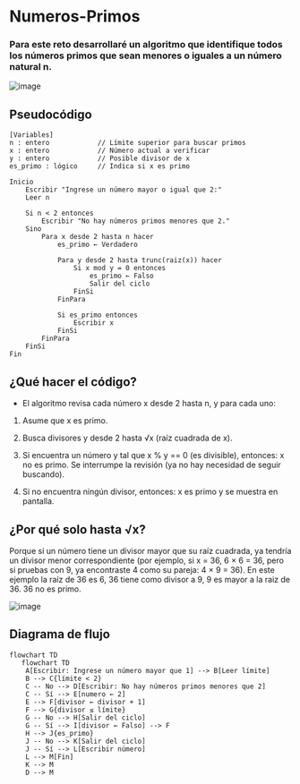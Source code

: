 # Numeros-Primos

### Para este reto desarrollaré un algoritmo que identifique todos los números primos que sean menores o iguales a un número natural n.


![image](https://github.com/user-attachments/assets/40be11de-abd7-4cf1-9e11-682365baeaf6)


## Pseudocódigo

```
[Variables]
n : entero            // Límite superior para buscar primos
x : entero            // Número actual a verificar
y : entero            // Posible divisor de x
es_primo : lógico     // Indica si x es primo

Inicio
    Escribir "Ingrese un número mayor o igual que 2:"
    Leer n

    Si n < 2 entonces
        Escribir "No hay números primos menores que 2."
    Sino
        Para x desde 2 hasta n hacer
            es_primo ← Verdadero

            Para y desde 2 hasta trunc(raiz(x)) hacer
                Si x mod y = 0 entonces
                    es_primo ← Falso
                    Salir del ciclo
                FinSi
            FinPara

            Si es_primo entonces
                Escribir x
            FinSi
        FinPara
    FinSi
Fin
```

## ¿Qué hacer el código?

- El algoritmo revisa cada número x desde 2 hasta n, y para cada uno:

1. Asume que x es primo.

2. Busca divisores y desde 2 hasta √x (raíz cuadrada de x).

3. Si encuentra un número y tal que x % y == 0 (es divisible), entonces: x no es primo. Se interrumpe la revisión (ya no hay necesidad de seguir buscando).

4. Si no encuentra ningún divisor, entonces: x es primo y se muestra en pantalla.

## ¿Por qué solo hasta √x?

Porque si un número tiene un divisor mayor que su raíz cuadrada, ya tendría un divisor menor correspondiente (por ejemplo, si x = 36, 6 × 6 = 36, pero si pruebas con 9, ya encontraste 4 como su pareja: 4 × 9 = 36). En este ejemplo la raíz de 36 es 6, 36 tiene como divisor a 9, 9 es mayor a la raiz de 36. 36 no es primo.

![image](https://github.com/user-attachments/assets/aa20c392-e07e-48b1-b1bf-b4418ea26154)

## Diagrama de flujo

```mermaid
flowchart TD
   flowchart TD
    A[Escribir: Ingrese un número mayor que 1] --> B[Leer límite]
    B --> C{límite < 2}
    C -- No --> D[Escribir: No hay números primos menores que 2]
    C -- Sí --> E[numero ← 2]
    E --> F[divisor ← divisor + 1]
    F --> G{divisor ≤ límite}
    G -- No --> H[Salir del ciclo]
    G -- Sí --> I[divisor ← Falso] --> F
    H --> J{es_primo}
    J -- No --> K[Salir del ciclo]
    J -- Sí --> L[Escribir número]
    L --> M[Fin]
    K --> M
    D --> M
